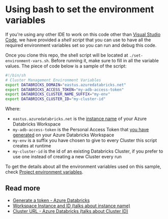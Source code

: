 # Using bash to set the environment variables

If you're using any other IDE to work on this code other than
[Visual Studio Code](vscode-launch-json.md), we have provided
a *shell script* that you can use to have all the required
environment variables set so you can run and debug this code.

Once you clone this repo, the shell script will be located at
`./set-environment-vars.sh`. Before running it, make sure to fill in all
the variable values. The piece of code below is a sample of the script:

```bash
#!/bin/sh
# Cluster Management Environment Variables
export DATABRICKS_DOMAIN="eastus.azuredatabricks.net"
export DATABRICKS_ACCESS_TOKEN="my-adb-access-token"
export DATABRICKS_CLUSTER_NAME_SUFFIX="my-env"
export DATABRICKS_CLUSTER_ID="my-cluster-id"
```

Where:

* `eastus.azuredatabricks.net` is the
[instance name](https://docs.azuredatabricks.net/user-guide/faq/workspace-details.html#workspace-instance-and-id)
of your Azure Databricks Workspace
* `my-adb-access-token` is the Personal Access Token that
[you have generated](https://docs.azuredatabricks.net/api/latest/authentication.html#generate-a-token)
on your Azure Databricks Workspace
* `my-env` is a suffix you have chosen to give to every Cluster this
script creates at runtime
* `my-cluster-id` is the id of an existing Databricks Cluster,
if you prefer to use one instead of creating a new Cluster every run

To get the details about all the environment variables used on this sample,
check [Project environment variables](project-environment-variables.md).

## Read more

* [Generate a token - Azure Databricks](https://docs.azuredatabricks.net/api/latest/authentication.html#generate-a-token)
* [Workspace Instance and ID (talks about instance name)](https://docs.azuredatabricks.net/user-guide/faq/workspace-details.html#workspace-instance-and-id)
* [Cluster URL - Azure Databricks (talks about Cluster ID)](https://docs.azuredatabricks.net/user-guide/faq/workspace-details.html#cluster-url)